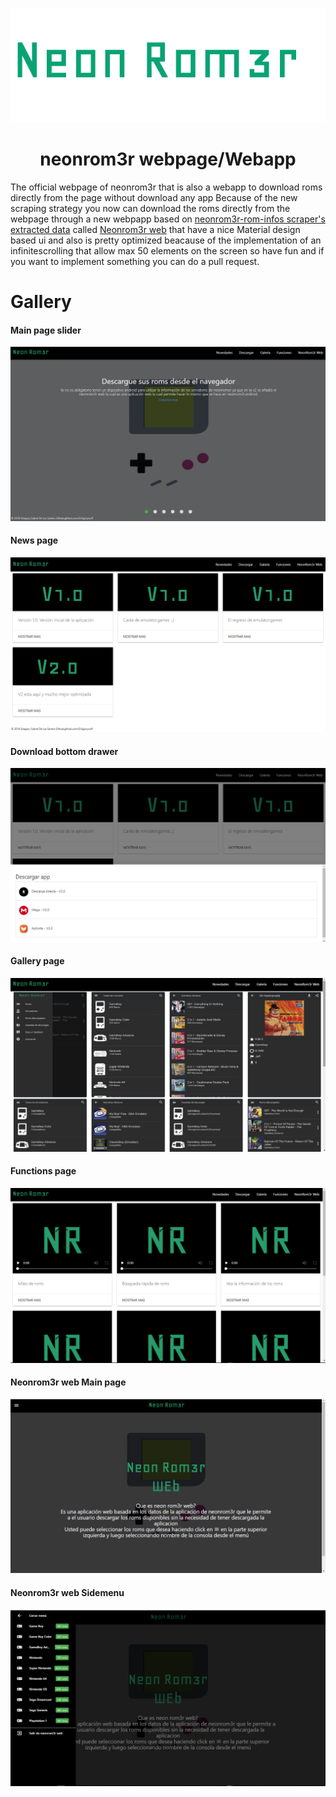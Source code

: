 <p align="center"><img src="https://raw.githubusercontent.com/Gr3gorywolf/neonrom3r-webpage/master/imgs/logolarge.png" /></p>
<h1 align="center">neonrom3r webpage/Webapp</h1>
The official webpage of neonrom3r that is also a webapp to download roms directly from the page without download any app
Because of the new scraping strategy you now can download the roms directly from the webpage through  a new webpapp based on <a href="https://github.com/Gr3gorywolf/Neonrom3r-rom-infos-scraper">neonrom3r-rom-infos scraper's extracted data</a> called
<a href="https://gr3gorywolf.github.io/neonrom3r-webpage/neonrom3rweb.html">Neonrom3r web</a> that have a nice Material design based ui
and also is pretty optimized beacause of the implementation of an infinitescrolling that allow max 50 elements on the screen so have fun 
and if you want to implement something you can do a pull request. 

# Gallery
<h4> Main page slider</h4>
<img src="https://raw.githubusercontent.com/Gr3gorywolf/neonrom3r-webpage/master/imgs/wps.png"/>
<br>
<h4>News page</h4>
<img src="https://raw.githubusercontent.com/Gr3gorywolf/neonrom3r-webpage/master/imgs/wps2.png"/>
<br>
<h4> Download bottom drawer</h4>
<img src="https://raw.githubusercontent.com/Gr3gorywolf/neonrom3r-webpage/master/imgs/wps3.png"/>
<br>
<h4> Gallery page</h4>
<img src="https://raw.githubusercontent.com/Gr3gorywolf/neonrom3r-webpage/master/imgs/wps4.png"/>
<br>
<h4> Functions page</h4>
<img src="https://raw.githubusercontent.com/Gr3gorywolf/neonrom3r-webpage/master/imgs/wps5.png"/>
<br>
<h4> Neonrom3r web Main page</h4>
<img src="https://raw.githubusercontent.com/Gr3gorywolf/neonrom3r-webpage/master/imgs/wps6.png"/>
<br>
<h4> Neonrom3r web Sidemenu</h4>
<img src="https://raw.githubusercontent.com/Gr3gorywolf/neonrom3r-webpage/master/imgs/wps7.png"/>
